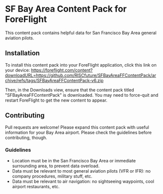 # SF Bay Area Content Pack for ForeFlight

This content pack contains helpful data for San Francisco Bay Area general
aviation pilots.

## Installation

To install this content pack into your ForeFlight application, click this link
on your device: https://foreflight.com/content?downloadURL=https://github.com/RISCfuture/SFBayAreaFFContentPack/archive/refs/tags/SFBayAreaFFContentPack-v6.zip

Then, in the Downloads view, ensure that the content pack titled
"SFBayAreaFFContentPack" is downloaded. You may need to force-quit and restart
ForeFlight to get the new content to appear.

## Contributing

Pull requests are welcome! Please expand this content pack with useful
information for your Bay Area airport. Please check the guidelines before
contributing, though.

### Guidelines

- Location must be in the San Francisco Bay Area or immediate surrounding area,
  to prevent data overload.
- Data must be relevant to most general aviation pilots (VFR or IFR): no company
  procedures, military stuff, etc.
- Data must be relevant to air navigation: no sightseeing waypoints, cool
  airport restaurants, etc.
